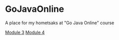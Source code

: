# GoJavaOnline
A place for my hometsaks at "Go Java Online" course

[Module 3](https://github.com/jonni21/GoJavaOnline/tree/master/src/gojava/module03)
[Module 4](https://github.com/jonni21/GoJavaOnline/tree/master/src/gojava/module04)
